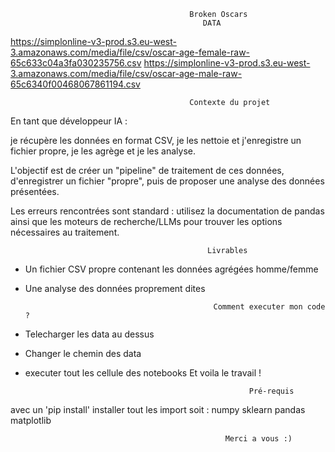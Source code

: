                                             Broken Oscars                                                                                   
                                               DATA
https://simplonline-v3-prod.s3.eu-west-3.amazonaws.com/media/file/csv/oscar-age-female-raw-65c633c04a3fa030235756.csv
https://simplonline-v3-prod.s3.eu-west-3.amazonaws.com/media/file/csv/oscar-age-male-raw-65c6340f00468067861194.csv
                                           
                                            
                                            
                                            Contexte du projet
En tant que développeur IA :

je récupère les données en format CSV,
je les nettoie et j'enregistre un fichier propre,
je les agrège et je les analyse.
​

L'objectif est de créer un "pipeline" de traitement de ces données, d'enregistrer un fichier "propre", puis de proposer une analyse des données présentées.

Les erreurs rencontrées sont standard : utilisez la documentation de pandas ainsi que les moteurs de recherche/LLMs pour trouver les options nécessaires au traitement.
                                               
                                                
                                                Livrables
- Un fichier CSV propre contenant les données agrégées homme/femme
- Une analyse des données proprement dites

                                                Comment executer mon code ? 
- Telecharger les data au dessus
- Changer le chemin des data
- executer tout les cellule des notebooks
          Et voila le travail !


                                                        Pré-requis

avec un 'pip install' installer tout les import soit : 
         numpy
        sklearn
        pandas
        matplotlib

                                                    Merci a vous :)
  
